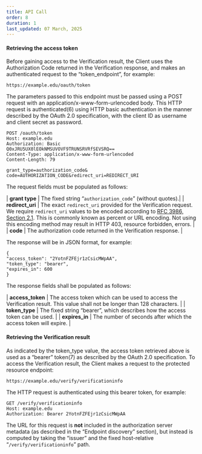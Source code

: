 ```yaml
---
title: API Call
order: 8
duration: 1
last_updated: 07 March, 2025
---
```


#### Retrieving the access token

Before gaining access to the Verification result, the Client uses the Authorization Code returned in the Verification response, and makes an authenticated request to the “token_endpoint”, for example:

`https://example.edu/oauth/token`

The parameters passed to this endpoint must be passed using a POST request with an application/x-www-form-urlencoded body. This HTTP request is authenticated(6) using HTTP basic authentication in the manner described by the OAuth 2.0 specification, with the client ID as username and client secret as password.

```
POST /oauth/token
Host: example.edu
Authorization: Basic
Q0xJRU5UX0lEOkNMSUVOVF9TRUNSRVRfSEVSRQ==
Content-Type: application/x-www-form-urlencoded
Content-Length: 79

grant_type=authorization_code&
code=AUTHORIZATION_CODE&redirect_uri=REDIRECT_URI
```

The request fields must be populated as follows:

| **grant type** | The fixed string “`authorization_code`” (without quotes).|
| **redirect_uri** | The exact `redirect_uri` provided for the Verification request. <br> We require `redirect_uri` values to be encoded according to [RFC 3986, Section 2.1](https://datatracker.ietf.org/doc/html/rfc3986#section-2.1). This is commonly known as percent or URL encoding. Not using this encoding method may result in HTTP 403, resource forbidden, errors. |
| **code**  | The authorization code returned in the Verification response. |

The response will be in JSON format, for example:
```
{
"access_token": "2YotnFZFEjr1zCsicMWpAA",
"token_type": "bearer",
"expires_in": 600
}
```

The response fields shall be populated as follows:

| **access_token** | The access token which can be used to access the Verification result. This value shall not be longer than 128 characters.  |
| **token_type** | The fixed string “bearer”, which describes how the access token can be used.  |
| **expires_in** | The number of seconds after which the access token will expire.  |


#### Retrieving the Verification result

As indicated by the token_type value, the access token retrieved above is used as a “bearer” token(7) as described by the OAuth 2.0 specification. To access the Verification result, the Client makes a request to the protected resource endpoint:

`https://example.edu/verify/verificationinfo`

The HTTP request is authenticated using this bearer token, for example:

```
GET /verify/verificationinfo
Host: example.edu
Authorization: Bearer 2YotnFZFEjr1zCsicMWpAA 
```

The URL for this request is **not** included in the authorization server metadata (as described in the “Endpoint discovery” section), but instead is computed by taking the “issuer” and the fixed host-relative “`/verify/verificationinfo`” path.
